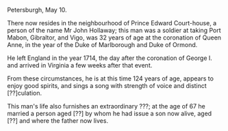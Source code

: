   Petersburgh, May 10.  There now resides in the neighbourhood of Prince Edward Court-house, a person of the name Mr John Hollaway; this man was a soldier at taking Port Mabon, Gibraltor, and Vigo, was 32 years of age at the coronation of Queen Anne, in the year of the Duke of Marlborough and Duke of Ormond.  He left England in the year 1714, the day after the coronation of George I. and arrived in Virginia a few weeks after that event.  From these circumstances, he is at this time 124 years of age, appears to enjoy good spirits, and sings a song with strength of voice and distinct [??]culation.  This man's life also furnishes an extraordinary ???; at the age of 67 he married a person aged [??] by whom he had issue a son now alive, aged [??] and where the father now lives.  